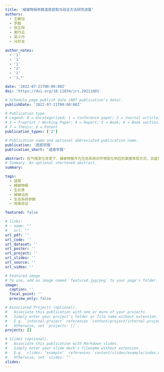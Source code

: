 ```yaml
---
title: '植被物候参数遥感提取与验证方法研究进展'
authors:
  - 王敏钰
  - 罗毅 
  - 张正阳
  - 谢巧云
  - 吴小丹
  - 马轩龙

author_notes:
  - '1'
  - '1'
  - '1'
  - '2'
  - '1'
  - '1,*'

date: '2022-07-21T00:00:00Z'
doi: 'https://doi.org/10.11834/jrs.20211601'

# Schedule page publish date (NOT publication's date).
publishDate: '2022-07-21T00:00:00Z'

# Publication type.
# Legend: 0 = Uncategorized; 1 = Conference paper; 2 = Journal article;
# 3 = Preprint / Working Paper; 4 = Report; 5 = Book; 6 = Book section;
# 7 = Thesis; 8 = Patent
publication_types: ['2']

# Publication name and optional abbreviated publication name.
publication: '遥感学报'
publication_short: '遥感学报'

abstract: 在气候变化背景下，植被物候作为生态系统对环境变化响应的直接体现方式，日益受到学界关注。获取长期、连续、多尺度的植被物候数据是物候研究的基础，而利用卫星遥感手段获取的物候参数已经成为陆地生态系统变化研究的重要指标。遥感物候参数在农业生产管理、生态系统监测、土地利用类型制图、人类健康和生态系统气候变化响应等领域发挥着重要的作用。在此背景下，有必要结合关键科学问题与重要应用领域，系统梳理近些年来遥感物候参数提取、验证和产品研发方面的进展，指出本领域目前存在的问题并对未来的发展趋势进行展望。首先，探讨了植被指数、日光诱导叶绿素荧光和植被光学厚度等传统与新兴遥感指标在物候监测方面的应用趋势。其次，分析评述了植被物候遥感方法体系中不同的时序数据预处理与物候期估算算法之间的优劣及适用性。然后，从传统物候观测、物候相机、通量观测和无人机等方面的发展，梳理出多源、多尺度验证方式的发展脉络。同时，着重从产品算法和精度方面评述了近些年国内外物候遥感产品的发展现状。最后，从数据预处理、参数提取方法和遥感数据源等不同角度对植被物候参数遥感提取结果中的不确定性和误差来源进行了系统探讨。在以上基础上，本文指出未来植被物候遥感领域的研究应重点关注：（1）从遥感数据源质量和时空一致性入手，提高不同研究结果之间的可比性；（2）发展具有更好普适性的物候参数提取算法，减少提取过程中的主观性和经验性；（3）以遥感真实性检验理论为基础，完善遥感物候地面验证方法体系；（4）积极拓展基于国产卫星的植被物候监测应用，积累国产卫星的使用经验并逐步摆脱对国外卫星数据的过度依赖。通过以上发展，最终满足实际应用中对于高分辨率、高精度、高时空一致性植被物候参数遥感产品的迫切需求。
# Summary. An optional shortened abstract.
summary: 

tags:
  - 遥感
  - 植被物候
  - 生长季
  - 植被动态
  - 生态系统参数
  - 地面验证

featured: false

# links:
# - name: ""
#   url: ""
url_pdf: ''
url_code: ''
url_dataset: ''
url_poster: ''
url_project: ''
url_slides: ''
url_source: ''
url_video: ''

# Featured image
# To use, add an image named `featured.jpg/png` to your page's folder.
image:
  caption: ''
  focal_point: ''
  preview_only: false

# Associated Projects (optional).
#   Associate this publication with one or more of your projects.
#   Simply enter your project's folder or file name without extension.
#   E.g. `internal-project` references `content/project/internal-project/index.md`.
#   Otherwise, set `projects: []`.
projects: []

# Slides (optional).
#   Associate this publication with Markdown slides.
#   Simply enter your slide deck's filename without extension.
#   E.g. `slides: "example"` references `content/slides/example/index.md`.
#   Otherwise, set `slides: ""`.
slides:
---
```



